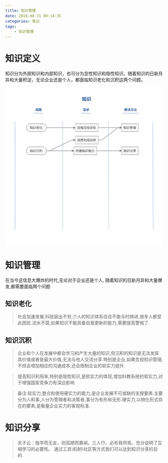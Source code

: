 ```yaml
---
title: 知识管理
date: 2016-08-31 00:14:35
categories: 笔记
tags: 
	- 知识管理
---
```


# 知识定义

知识分为外部知识和内部知识，也可分为显性知识和隐性知识。随着知识的日新月异和大量积淀，无论企业还是个人，都面临知识老化和沉积这两个问题。

![](知识管理/问题导图.bmp)

# 知识管理
在当今这信息大爆炸的时代,无论对于企业还是个人, 随着知识的日新月异和大量爆发,都需要面临两个问题

## 知识老化
> 社会加速发展,科技层出不穷,个人的知识体系往往不能与时俱进,很多人都受此困扰.流水不腐,如果知识不能具备自我更新的能力,需要提高警惕了.

## 知识沉积


> 企业和个人在发展中都会学习和产生大量的知识,但沉积的知识是无法发挥其价值或者是最大价值,无法与他人交流分享.特别是企业,如果忽视知识管理,不但会增加相应的沟通成本,还会限制企业的软实力提升.

> 提高知识利用率,特别是隐性知识,是软实力的体现,增加科教系统的软实力,对于增强国家竞争力有深远影响

> 备注:软实力,整合和使用硬实力的能力,是企业发展不可或缺的支撑要素.主要分为人和事,人分为管理者和决策者,事分为有形和无形.硬实力,以物化形式存在的要素,是衡量企业实力的客观标准.

# 知识分享

> 夫子云：独学而无友，则孤陋而寡闻。三人行，必有我师焉。充分说明了互相学习的必要性。
> 通过工具\机制\社区等方式我们可以达到知识分享的目的.


